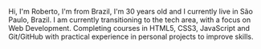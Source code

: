Hi, I'm Roberto, I'm from Brazil, I'm 30 years old and I currently live in São Paulo, Brazil. I am currently transitioning to the tech area, with a focus on Web Development. Completing courses in HTML5, CSS3, JavaScript and Git/GitHub with practical experience in personal projects to improve skills. 
<!---
robertofrz/robertofrz is a ✨ special ✨ repository because its `README.md` (this file) appears on your GitHub profile.
You can click the Preview link to take a look at your changes.
--->
